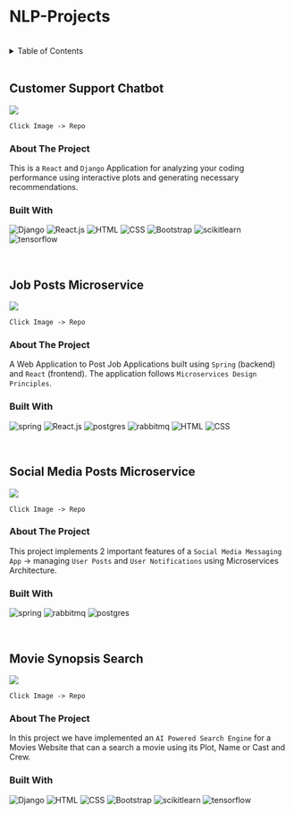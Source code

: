 # NLP-Projects

<br>

<details>
  <summary>Table of Contents</summary>
  <ol>
    <li>
      <a href="#customer-support-chatbot">Customer Support Chatbot</a>
    </li>
    <li>
      <a href="#hack/stack">News Headline Tagger</a>
    </li>
    <li>
      <a href="#job-posts-microservice">Parts Of Speech Tagger</a>
    </li>
    <li>
      <a href="#social-media-posts-microservice">Python Code Generator</a>
    </li>
    <li>
      <a href="#movies-website">Movie Synopsis Search</a>
    </li>
  </ol>
</details>

<br>

## Customer Support Chatbot

<a href="https://github.com/Mohit-Harsh/CodingWebsiteRepository"><img id="hack-stack-img" src="./assets/hackstack.jpg"></a>

`Click Image -> Repo`

### About The Project

This is a `React` and `Django` Application for analyzing your coding performance using interactive plots and generating necessary recommendations.

### Built With

![Django] ![React.js] ![HTML] ![CSS] ![Bootstrap] ![scikitlearn] ![tensorflow]

<br>

## Job Posts Microservice

<a href="https://github.com/Mohit-Harsh/JobPosts-Spring-React"><img src="./assets/JobPost diagram.svg"></a>

`Click Image -> Repo`

### About The Project

A Web Application to Post Job Applications built using `Spring` (backend) and `React` (frontend). The application follows `Microservices Design Principles`.

### Built With

![spring] ![React.js] ![postgres] ![rabbitmq] ![HTML] ![CSS]

<br>

## Social Media Posts Microservice

<a href="https://github.com/Mohit-Harsh/JobPosts-Spring-React"><img src="./assets/social-media-posts.gif"></a>

`Click Image -> Repo`

### About The Project

This project implements 2 important features of a `Social Media Messaging App` -> managing `User Posts` and `User Notifications` using Microservices Architecture.

### Built With

![spring] ![rabbitmq] ![postgres]


<br>

## Movie Synopsis Search

<a href="https://github.com/Mohit-Harsh/Movie-Synopsis-Search"><img src="./assets/movie website.jpg"></a>

`Click Image -> Repo`

### About The Project

In this project we have implemented an `AI Powered Search Engine` for a Movies Website that can a search a movie using its Plot, Name or Cast and Crew.

### Built With

![Django] ![HTML] ![CSS] ![Bootstrap] ![scikitlearn] ![tensorflow]






[Django]:https://img.shields.io/badge/Django-black?style=for-the-badge&logo=django
[HTML]:https://img.shields.io/badge/HTML-grey?style=for-the-badge&logo=html5
[CSS]:https://img.shields.io/badge/CSS-blue?style=for-the-badge&logo=css3
[Bootstrap]:https://img.shields.io/badge/Bootstrap-563D7C?style=for-the-badge&logo=bootstrap&logoColor=white
[React.js]: https://img.shields.io/badge/React-20232A?style=for-the-badge&logo=react&logoColor=61DAFB
[scikitlearn]:https://img.shields.io/badge/Scikit--Learn-white?style=for-the-badge&logo=scikit-learn
[tensorflow]:https://img.shields.io/badge/Tensorflow-black?style=for-the-badge&logo=tensorflow
[spring]:https://img.shields.io/badge/Spring--Boot-249141?style=for-the-badge&logo=spring&logoColor=white
[rabbitmq]:https://img.shields.io/badge/RabbitMQ-orange?style=for-the-badge&logo=rabbitmq&logoColor=white
[postgres]:https://img.shields.io/badge/PostgreSQL-blue?style=for-the-badge&logo=postgresql&logoColor=white
